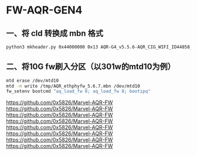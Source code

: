 # FW-AQR-GEN4

## 一、将 cld 转换成 mbn 格式

```bash
python3 mkheader.py 0x44000000 0x13 AQR-G4_v5.5.6-AQR_CIG_WIFI_ID44858_VER1745.cld aqr_5.6.mbn
```

## 二、将10G fw刷入分区（以301w的mtd10为例）

```bash
mtd erase /dev/mtd10
mtd -n write /tmp/AQR_ethphyfw_5.6.7.mbn /dev/mtd10
fw_setenv bootcmd "aq_load_fw 0; aq_load_fw 8; bootipq"
```
https://github.com/0x5826/Marvel-AQR-FW  
https://github.com/0x5826/Marvel-AQR-FW  
https://github.com/0x5826/Marvel-AQR-FW  
https://github.com/0x5826/Marvel-AQR-FW  
https://github.com/0x5826/Marvel-AQR-FW  
https://github.com/0x5826/Marvel-AQR-FW  
https://github.com/0x5826/Marvel-AQR-FW  
https://github.com/0x5826/Marvel-AQR-FW  
